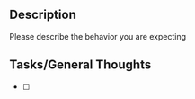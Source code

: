 ## Description
<!-- Describe the issue! -->
Please describe the behavior you are expecting

## Tasks/General Thoughts
<!-- Talk about what needs to be done before this issue can be resolved -->
- [ ] 